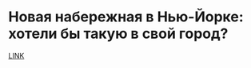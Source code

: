 # Новая набережная в Нью-Йорке: хотели бы такую в свой город?



[LINK](https://varlamov.ru/3504918.html)